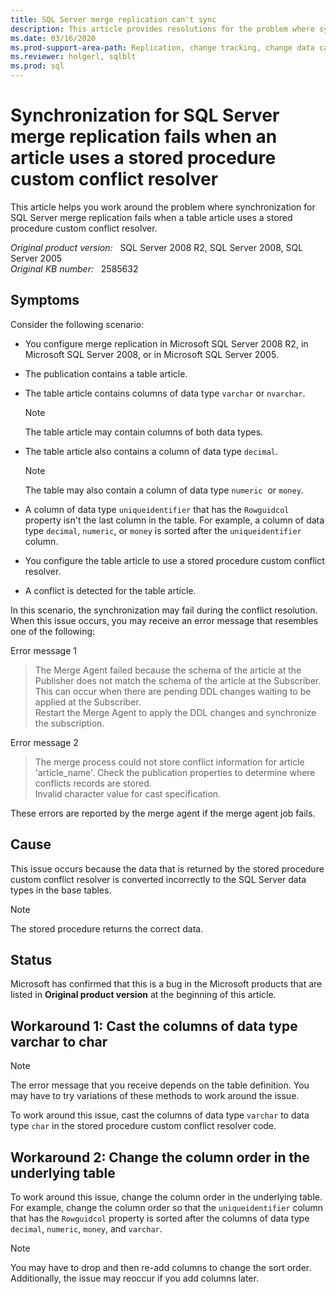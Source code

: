 ```yaml
---
title: SQL Server merge replication can't sync
description: This article provides resolutions for the problem where synchronization for SQL Server merge replication fails when a table article uses a stored procedure custom conflict resolver.
ms.date: 03/16/2020
ms.prod-support-area-path: Replication, change tracking, change data capture
ms.reviewer: holgerl, sqlblt
ms.prod: sql
---
```

# Synchronization for SQL Server merge replication fails when an article uses a stored procedure custom conflict resolver

This article helps you work around the problem where synchronization for SQL Server merge replication fails when a table article uses a stored procedure custom conflict resolver.

_Original product version:_ &nbsp; SQL Server 2008 R2, SQL Server 2008, SQL Server 2005  
_Original KB number:_ &nbsp; 2585632

## Symptoms

Consider the following scenario:

- You configure merge replication in Microsoft SQL Server 2008 R2, in Microsoft SQL Server 2008, or in Microsoft SQL Server 2005.
- The publication contains a table article.
- The table article contains columns of data type `varchar` or `nvarchar`.

    > [!NOTE]
    > The table article may contain columns of both data types.
- The table article also contains a column of data type `decimal`.

    > [!NOTE]
    > The table may also contain a column of data type `numeric`  or `money`.
- A column of data type `uniqueidentifier` that has the `Rowguidcol` property isn't the last column in the table. For example, a column of data type `decimal`, `numeric`, or `money` is sorted after the `uniqueidentifier` column.
- You configure the table article to use a stored procedure custom conflict resolver.
- A conflict is detected for the table article.

In this scenario, the synchronization may fail during the conflict resolution. When this issue occurs, you may receive an error message that resembles one of the following:

Error message 1  

> The Merge Agent failed because the schema of the article at the Publisher does not match the schema of the article at the Subscriber. This can occur when there are pending DDL changes waiting to be applied at the Subscriber.  
> Restart the Merge Agent to apply the DDL changes and synchronize the subscription.

Error message 2  

> The merge process could not store conflict information for article 'article_name'. Check the publication properties to determine where conflicts records are stored.  
> Invalid character value for cast specification.

These errors are reported by the merge agent if the merge agent job fails.

## Cause

This issue occurs because the data that is returned by the stored procedure custom conflict resolver is converted incorrectly to the SQL Server data types in the base tables.

> [!NOTE]
> The stored procedure returns the correct data.

## Status

Microsoft has confirmed that this is a bug in the Microsoft products that are listed in **Original product version** at the beginning of this article.

## Workaround 1: Cast the columns of data type varchar to char

> [!NOTE]
> The error message that you receive depends on the table definition. You may have to try variations of these methods to work around the issue.

To work around this issue, cast the columns of data type `varchar` to data type `char` in the stored procedure custom conflict resolver code.

## Workaround 2: Change the column order in the underlying table

To work around this issue, change the column order in the underlying table. For example, change the column order so that the `uniqueidentifier` column that has the `Rowguidcol` property is sorted after the columns of data type `decimal`, `numeric`, `money`, and `varchar`.

> [!NOTE]
> You may have to drop and then re-add columns to change the sort order. Additionally, the issue may reoccur if you add columns later.
